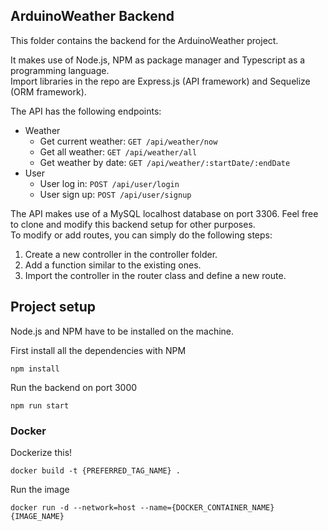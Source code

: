 ## ArduinoWeather Backend
This folder contains the backend for the ArduinoWeather project.  
  
It makes use of Node.js, NPM as package manager and Typescript as a programming language.  
Import libraries in the repo are Express.js (API framework) and Sequelize (ORM framework).  
  
The API has the following endpoints:
* Weather
  * Get current weather: ```GET /api/weather/now```
  * Get all weather: ```GET /api/weather/all```
  * Get weather by date: ```GET /api/weather/:startDate/:endDate```
* User
  * User log in: ```POST /api/user/login```
  * User sign up: ```POST /api/user/signup```
  
The API makes use of a MySQL localhost database on port 3306. Feel free to clone and modify this backend setup for other purposes.  
To modify or add routes, you can simply do the following steps:
1. Create a new controller in the controller folder.
2. Add a function similar to the existing ones.
3. Import the controller in the router class and define a new route.

## Project setup
Node.js and NPM have to be installed on the machine.  
  
First install all the dependencies with NPM
```
npm install
```

Run the backend on port 3000
```
npm run start
```

### Docker
Dockerize this!
```
docker build -t {PREFERRED_TAG_NAME} .
```

Run the image
```
docker run -d --network=host --name={DOCKER_CONTAINER_NAME} {IMAGE_NAME}
```
